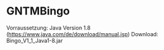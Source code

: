 # GNTMBingo
Vorraussetzung: Java Version 1.8 (https://www.java.com/de/download/manual.jsp)
Download: Bingo_V1_1_Java1-8.jar
